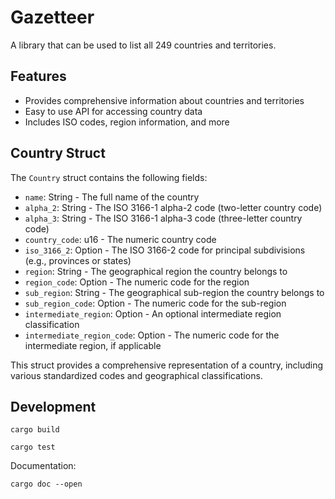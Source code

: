 # Gazetteer

A library that can be used to list all 249 countries and territories.

## Features

- Provides comprehensive information about countries and territories
- Easy to use API for accessing country data
- Includes ISO codes, region information, and more

## Country Struct

The `Country` struct contains the following fields:

- `name`: String - The full name of the country
- `alpha_2`: String - The ISO 3166-1 alpha-2 code (two-letter country code)
- `alpha_3`: String - The ISO 3166-1 alpha-3 code (three-letter country code)
- `country_code`: u16 - The numeric country code
- `iso_3166_2`: Option<String> - The ISO 3166-2 code for principal subdivisions (e.g., provinces or states)
- `region`: String - The geographical region the country belongs to
- `region_code`: Option<u16> - The numeric code for the region
- `sub_region`: String - The geographical sub-region the country belongs to
- `sub_region_code`: Option<u16> - The numeric code for the sub-region
- `intermediate_region`: Option<String> - An optional intermediate region classification
- `intermediate_region_code`: Option<u16> - The numeric code for the intermediate region, if applicable

This struct provides a comprehensive representation of a country, including various standardized codes and geographical classifications.

## Development

```console
cargo build
```

```console
cargo test
```

Documentation:

```console
cargo doc --open
```

